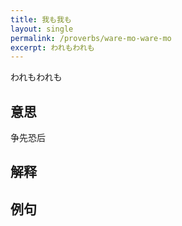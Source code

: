 ```yaml
---
title: 我も我も
layout: single
permalink: /proverbs/ware-mo-ware-mo
excerpt: われもわれも
---
```


われもわれも

## 意思

争先恐后

## 解释

## 例句

